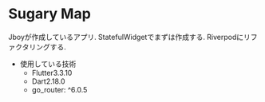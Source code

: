 # Sugary Map
Jboyが作成しているアプリ.
StatefulWidgetでまずは作成する.
Riverpodにリファクタリングする.

- 使用している技術
  - Flutter3.3.10
  - Dart2.18.0
  - go_router: ^6.0.5
